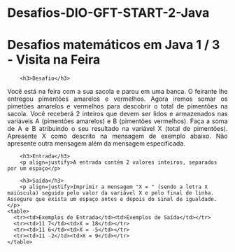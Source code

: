 # Desafios-DIO-GFT-START-2-Java

<html>
  <head>
  </head>
  <body>
    <h1>Desafios matemáticos em Java 1 / 3 - Visita na Feira</h1>
    
        <h3>Desafio</h3>
<p align=justify>Você está na feira com a sua sacola e parou em uma banca. O feirante lhe entregou pimentões amarelos e vermelhos. Agora iremos somar os pimetões amarelos e vermelhos para descobrir o total de pimentões na sacola.  Você receberá 2 inteiros que devem ser lidos e armazenados nas variáveis A (pimentões amarelos) e B (pimentões vermelhos). Faça a soma de A e B atribuindo o seu resultado na variável X (total de pimentões). Apresente X como descrito na mensagem de exemplo abaixo. Não apresente outra mensagem além da mensagem especificada.</p>

        <h3>Entrada</h3>
        <p align=justify>A entrada contém 2 valores inteiros, separados por um espaço</p>

        <h3>Saída</h3>
        <p align=justify>Imprimir a mensagem "X = " (sendo a letra X maiúscula) seguido pelo valor da variável X e pelo final de linha. Assegure que exista um espaço antes e depois do sinal de igualdade.</p>
    <table>
      <tr><td>Exemplos de Entrada</td><td>Exemplos de Saída</td></tr>
      <tr><td>11 7</td><td>X = 18</td></tr>
      <tr><td>11 6</td><td>X = -5</td></tr>
      <tr><td>11 -2</td><td>X = 9</td></tr>
    </table>
  </body>
  </html>
